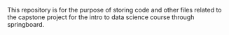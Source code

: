 This repository is for the purpose of storing code and other files related to the capstone project for the intro to data science course through springboard. 
